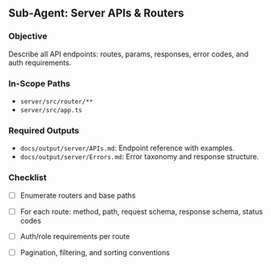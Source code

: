 ## Sub-Agent: Server APIs & Routers

### Objective
Describe all API endpoints: routes, params, responses, error codes, and auth requirements.

### In-Scope Paths
- `server/src/router/**`
- `server/src/app.ts`

### Required Outputs
- `docs/output/server/APIs.md`: Endpoint reference with examples.
- `docs/output/server/Errors.md`: Error taxonomy and response structure.

### Checklist
- [ ] Enumerate routers and base paths
- [ ] For each route: method, path, request schema, response schema, status codes
- [ ] Auth/role requirements per route
- [ ] Pagination, filtering, and sorting conventions


